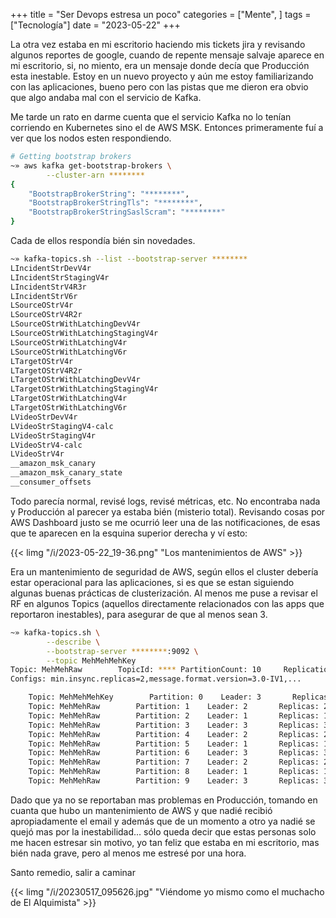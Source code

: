 +++
title = "Ser Devops estresa un poco"
categories = ["Mente", ]
tags = ["Tecnología"]
date = "2023-05-22"
+++

La otra vez estaba en mi escritorio haciendo mis tickets jira y revisando algunos reportes de google, cuando de repente mensaje salvaje aparece en mi escritorio, si, no miento, era un mensaje donde decía que Producción esta inestable. Estoy en un nuevo proyecto y aún me estoy familiarizando con las aplicaciones, bueno pero con las pistas que me dieron era obvio que algo andaba mal con el servicio de Kafka.

Me tarde un rato en darme cuenta que el servicio Kafka no lo tenían corriendo en Kubernetes sino el de AWS MSK. Entonces primeramente fuí a ver que los nodos esten respondiendo.

```bash
# Getting bootstrap brokers
~» aws kafka get-bootstrap-brokers \
        --cluster-arn ********
{
    "BootstrapBrokerString": "********",
    "BootstrapBrokerStringTls": "********",
    "BootstrapBrokerStringSaslScram": "********"
}
```

Cada de ellos respondía bién sin novedades.
```bash
~» kafka-topics.sh --list --bootstrap-server ********
LIncidentStrDevV4r
LIncidentStrStagingV4r
LIncidentStrV4R3r
LIncidentStrV6r
LSourceOStrV4r
LSourceOStrV4R2r
LSourceOStrWithLatchingDevV4r
LSourceOStrWithLatchingStagingV4r
LSourceOStrWithLatchingV4r
LSourceOStrWithLatchingV6r
LTargetOStrV4r
LTargetOStrV4R2r
LTargetOStrWithLatchingDevV4r
LTargetOStrWithLatchingStagingV4r
LTargetOStrWithLatchingV4r
LTargetOStrWithLatchingV6r
LVideoStrDevV4r
LVideoStrStagingV4-calc
LVideoStrStagingV4r
LVideoStrV4-calc
LVideoStrV4r
__amazon_msk_canary
__amazon_msk_canary_state
__consumer_offsets
```

Todo parecía normal, revisé logs, revisé métricas, etc. No encontraba nada y Producción al parecer ya estaba bién (misterio total). Revisando cosas por AWS Dashboard justo se me ocurrió leer una de las notificaciones, de esas que te aparecen en la esquina superior derecha y ví esto:

{{< limg "/i/2023-05-22_19-36.png" "Los mantenimientos de AWS" >}} 

Era un mantenimiento de seguridad de AWS, según ellos el cluster debería estar operacional para las aplicaciones, si es que se estan siguiendo algunas buenas prácticas de clusterización. Al menos me puse a revisar el RF en algunos Topics (aquellos directamente relacionados con las apps que reportaron inestables), para asegurar de que al menos sean 3.

```bash
~» kafka-topics.sh \
        --describe \
        --bootstrap-server ********:9092 \
        --topic MehMehMehKey
Topic: MehMehRaw        TopicId: **** PartitionCount: 10     ReplicationFactor: 3    
Configs: min.insync.replicas=2,message.format.version=3.0-IV1,...

    Topic: MehMehMehKey        Partition: 0    Leader: 3       Replicas: 3,1,2 Isr: 2,1,3
    Topic: MehMehRaw        Partition: 1    Leader: 2       Replicas: 2,3,1 Isr: 2,1,3
    Topic: MehMehRaw        Partition: 2    Leader: 1       Replicas: 1,2,3 Isr: 2,1,3
    Topic: MehMehRaw        Partition: 3    Leader: 3       Replicas: 3,2,1 Isr: 2,1,3
    Topic: MehMehRaw        Partition: 4    Leader: 2       Replicas: 2,1,3 Isr: 2,1,3
    Topic: MehMehRaw        Partition: 5    Leader: 1       Replicas: 1,3,2 Isr: 2,1,3
    Topic: MehMehRaw        Partition: 6    Leader: 3       Replicas: 3,1,2 Isr: 2,1,3
    Topic: MehMehRaw        Partition: 7    Leader: 2       Replicas: 2,3,1 Isr: 2,1,3
    Topic: MehMehRaw        Partition: 8    Leader: 1       Replicas: 1,2,3 Isr: 2,1,3
    Topic: MehMehRaw        Partition: 9    Leader: 3       Replicas: 3,2,1 Isr: 2,1,3
```

Dado que ya no se reportaban mas problemas en Producción, tomando en cuanta que hubo un mantenimiento de AWS y que nadié recibió apropiadamente el email y además que de un momento a otro ya nadié se quejó mas por la inestabilidad... sólo queda decir que estas personas solo me hacen estresar sin motivo, yo tan feliz que estaba en mi escritorio, mas bién nada grave, pero al menos me estresé por una hora.

Santo remedio, salir a caminar

{{< limg "/i/20230517_095626.jpg" "Viéndome yo mismo como el muchacho de El Alquimista" >}} 
